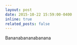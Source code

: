 ```yaml
---
layout: post
date: 2015-10-22 15:59:00-0400
inline: true
related_posts: false
---
```


Bananabananabanana
